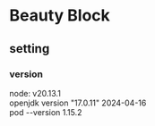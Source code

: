 # Beauty Block

## setting

### version

node: v20.13.1 <br/>
openjdk version "17.0.11" 2024-04-16 <br/>
pod --version 1.15.2 <br/>
